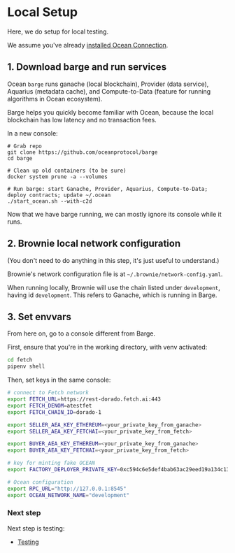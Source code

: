 # Local Setup

Here, we do setup for local testing.

We assume you've already [installed Ocean Connection](install.md).

## 1. Download barge and run services

Ocean `barge` runs ganache (local blockchain), Provider (data service), Aquarius (metadata cache), and Compute-to-Data (feature for running algorithms in Ocean ecosystem).

Barge helps you quickly become familiar with Ocean, because the local blockchain has low latency and no transaction fees.

In a new console:

```console
# Grab repo
git clone https://github.com/oceanprotocol/barge
cd barge

# Clean up old containers (to be sure)
docker system prune -a --volumes

# Run barge: start Ganache, Provider, Aquarius, Compute-to-Data; deploy contracts; update ~/.ocean
./start_ocean.sh --with-c2d
```

Now that we have barge running, we can mostly ignore its console while it runs.

## 2. Brownie local network configuration

(You don't need to do anything in this step, it's just useful to understand.)

Brownie's network configuration file is at `~/.brownie/network-config.yaml`.

When running locally, Brownie will use the chain listed under `development`, having id `development`. This refers to Ganache, which is running in Barge.

## 3. Set envvars

From here on, go to a console different from Barge.

First, ensure that you're in the working directory, with venv activated:

```bash
cd fetch
pipenv shell
```

Then, set keys in the same console:

```bash
# connect to Fetch network
export FETCH_URL=https://rest-dorado.fetch.ai:443
export FETCH_DENOM=atestfet
export FETCH_CHAIN_ID=dorado-1

export SELLER_AEA_KEY_ETHEREUM=<your_private_key_from_ganache>
export SELLER_AEA_KEY_FETCHAI=<your_private_key_from_fetch>

export BUYER_AEA_KEY_ETHEREUM=<your_private_key_from_ganache>
export BUYER_AEA_KEY_FETCHAI=<your_private_key_from_fetch>

# key for minting fake OCEAN
export FACTORY_DEPLOYER_PRIVATE_KEY=0xc594c6e5def4bab63ac29eed19a134c130388f74f019bc74b8f4389df2837a58

# Ocean configuration
export RPC_URL="http://127.0.0.1:8545" 
export OCEAN_NETWORK_NAME="development" 
```

### Next step
Next step is testing:
- [Testing](testing.md)